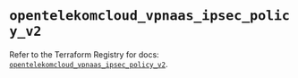 # `opentelekomcloud_vpnaas_ipsec_policy_v2`

Refer to the Terraform Registry for docs: [`opentelekomcloud_vpnaas_ipsec_policy_v2`](https://registry.terraform.io/providers/opentelekomcloud/opentelekomcloud/1.36.47/docs/resources/vpnaas_ipsec_policy_v2).

